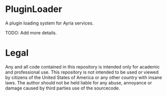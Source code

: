# PluginLoader

A plugin loading system for Ayria services.

TODO: Add more details.
# Legal
Any and all code contained in this repository is intended only for academic and professional use.
This repository is not intended to be used or viewed by citizens of the United States of America
or any other country with insane laws. The author should not be held liable for any abuse, annoyance
or damage caused by third parties use of the sourcecode.

